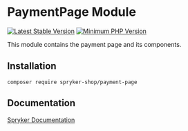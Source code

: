 # PaymentPage Module
[![Latest Stable Version](https://poser.pugx.org/spryker-shop/payment-page/v/stable.svg)](https://packagist.org/packages/spryker-shop/payment-page)
[![Minimum PHP Version](https://img.shields.io/badge/php-%3E%3D%208.1-8892BF.svg)](https://php.net/)

This module contains the payment page and its components.

## Installation

```
composer require spryker-shop/payment-page
```

## Documentation

[Spryker Documentation](https://docs.spryker.com)
